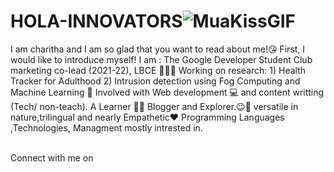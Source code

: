 # HOLA-INNOVATORS![MuaKissGIF](https://user-images.githubusercontent.com/90490913/161680394-b0319f31-c00b-4e7a-b335-cf60b6aec3e3.gif)
I am charitha  and I am so glad that you want to read about me!😘
First, I would like to introduce myself! I am :
The Google Developer Student Club marketing co-lead (2021-22), LBCE 👩‍🎓😎
Working on research: 1) Health Tracker for Adulthood  2) Intrusion detection using Fog Computing and Machine Learning 📜
Involved with Web development 💻 and content writting (Tech/ non-teach).
A Learner 👩‍💼
Blogger and Explorer.😉🤩
versatile in nature,trilingual and nearly Empathetic❤️
Programming Languages ,Technologies, Managment mostly intrested in.
                                                     

Connect with me on
         
